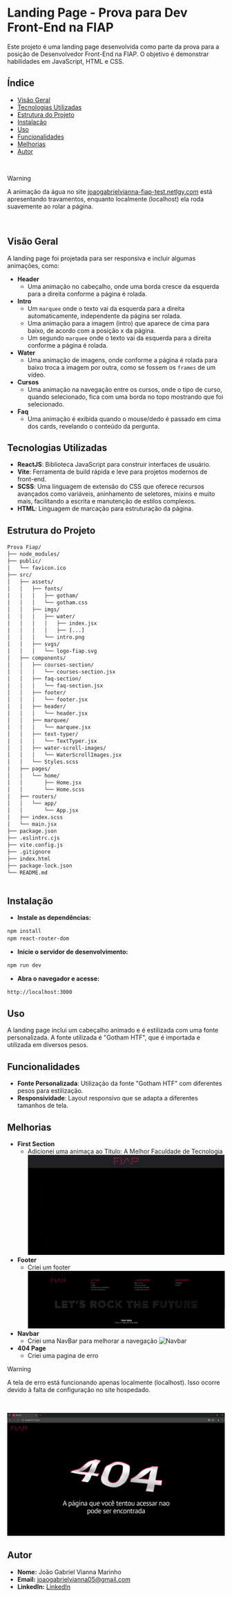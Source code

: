 # Landing Page - Prova para Dev Front-End na FIAP

Este projeto é uma landing page desenvolvida como parte da prova para a posição de Desenvolvedor Front-End na FIAP. O objetivo é demonstrar habilidades em JavaScript, HTML e CSS.

## Índice

- [Visão Geral](#visão-geral)
- [Tecnologias Utilizadas](#tecnologias-utilizadas)
- [Estrutura do Projeto](#estrutura-do-projeto)
- [Instalação](#instalação)
- [Uso](#uso)
- [Funcionalidades](#funcionalidades)
- [Melhorias](#melhorias)
- [Autor](#autor)
<br/>

> [!WARNING]  
> A animação da água no site [joaogabrielvianna-fiap-test.netlgy.com](https://joaogabrielvianna-fiap-test.netlify.app/) está apresentando travamentos, enquanto localmente (localhost) ela roda suavemente ao rolar a página.
<br/>

## Visão Geral

A landing page foi projetada para ser responsiva e incluir algumas animações, como:

- **Header**
  - Uma animação no cabeçalho, onde uma borda cresce da esquerda para a direita conforme a página é rolada.
- **Intro**
  - Um `marquee` onde o texto vai da esquerda para a direita automaticamente, independente da página ser rolada.
  - Uma animação para a imagem (intro) que aparece de cima para baixo, de acordo com a posição x da página.
  - Um segundo `marquee` onde o texto vai da esquerda para a direita conforme a página é rolada.
- **Water**
  - Uma animação de imagens, onde conforme a página é rolada para baixo troca a imagem por outra, como se fossem os `frames` de um vídeo.
- **Cursos**
  - Uma animação na navegação entre os cursos, onde o tipo de curso, quando selecionado, fica com uma borda no topo mostrando que foi selecionado.
- **Faq**
  - Uma animação é exibida quando o mouse/dedo é passado em cima dos cards, revelando o conteúdo da pergunta.

## Tecnologias Utilizadas

- **ReactJS**: Biblioteca JavaScript para construir interfaces de usuário.
- **Vite**: Ferramenta de build rápida e leve para projetos modernos de front-end.
- **SCSS**: Uma linguagem de extensão do CSS que oferece recursos avançados como variáveis, aninhamento de seletores, mixins e muito mais, facilitando a escrita e manutenção de estilos complexos.
- **HTML**: Linguagem de marcação para estruturação da página.

## Estrutura do Projeto

```plaintext
Prova Fiap/
├── node_modules/
├── public/
│   └── favicon.ico
├── src/
│   ├── assets/
│   │   ├── fonts/
│   │   │   ├── gotham/
│   │   │   └── gotham.css
│   │   ├── imgs/
│   │   │   ├── water/
│   │   │   │   ├── index.jsx
│   │   │   │   ├── [...]
│   │   │   └── intro.png
│   │   ├── svgs/
│   │   │   └── logo-fiap.svg
│   ├── components/
│   │   ├── courses-section/
│   │   │   └── courses-section.jsx
│   │   ├── faq-section/
│   │   │   └── faq-section.jsx
│   │   ├── footer/
│   │   │   └── footer.jsx
│   │   ├── header/
│   │   │   └── header.jsx
│   │   ├── marquee/
│   │   │   └── marquee.jsx
│   │   ├── text-typer/
│   │   │   └── TextTyper.jsx
│   │   ├── water-scroll-images/
│   │   │   └── WaterScrollImages.jsx
│   │   └── Styles.scss
│   ├── pages/
│   │   └── home/
│   │       ├── Home.jsx
│   │       └── Home.scss
│   ├── routers/
│   │   └── app/
│   │       └── App.jsx
│   ├── index.scss
│   └── main.jsx
├── package.json
├── .eslintrc.cjs
├── vite.config.js
├── .gitignore
├── index.html
├── package-lock.json
└── README.md


```


## Instalação
- **Instale as dependências:**
```bash
npm install
npm react-router-dom
```

- **Inicie o servidor de desenvolvimento:**
```bash
npm run dev
```

- **Abra o navegador e acesse:**
```bash
http://localhost:3000
```

## Uso

A landing page inclui um cabeçalho animado e é estilizada com uma fonte personalizada. A fonte utilizada é "Gotham HTF", que é importada e utilizada em diversos pesos.

## Funcionalidades

- **Fonte Personalizada**: Utilização da fonte "Gotham HTF" com diferentes pesos para estilização.
- **Responsividade**: Layout responsivo que se adapta a diferentes tamanhos de tela.

## Melhorias
- **First Section**
  - Adicionei uma animaça ao Titulo: A Melhor Faculdade de Tecnologia 
  ![FirstSection](./images/first-section.gif)
- **Footer**
  - Criei um footer 
  ![Footer](./images/footer-image.png)
- **Navbar**
  - Criei uma NavBar para melhorar a navegação
  ![Navbar](./images/navbar.gif)
- **404 Page**
  - Criei uma pagina de erro
> [!WARNING]  
> A tela de erro está funcionando apenas localmente (localhost). Isso ocorre devido à falta de configuração no site hospedado.
<br/>

  ![ErrorPage](./images/error-page.png)

## Autor

- **Nome:** João Gabriel Vianna Marinho
- **Email:** joaogabrielvianna05@gmail.com
- **LinkedIn:** [LinkedIn](www.linkedin.com/in/joão-gabriel-vianna-9439ba288/)
